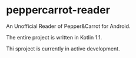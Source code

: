 # peppercarrot-reader
An Unofficial Reader of Pepper&amp;Carrot for Android.

The entire project is written in Kotlin 1.1.

Thi sproject is currently in active development.
